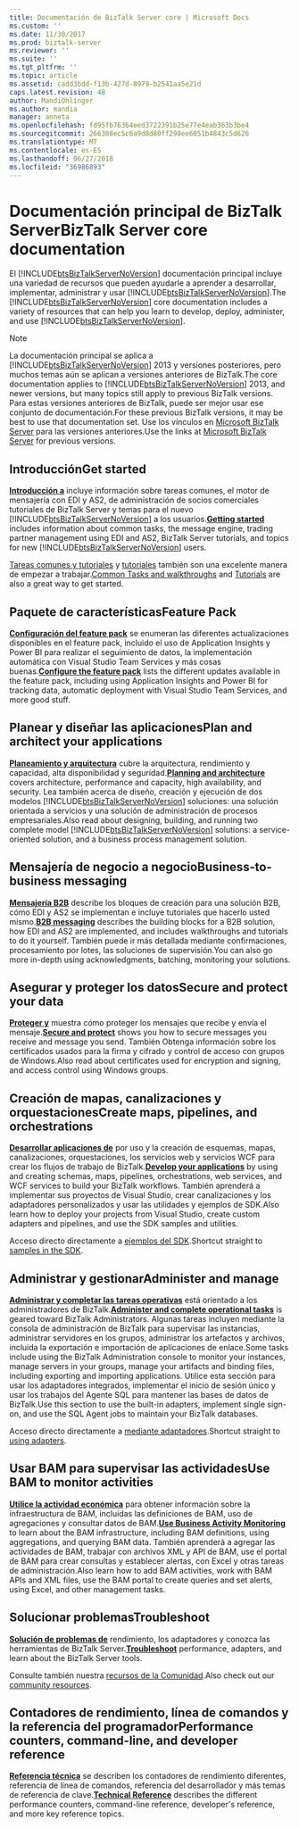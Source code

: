 ```yaml
---
title: Documentación de BizTalk Server core | Microsoft Docs
ms.custom: ''
ms.date: 11/30/2017
ms.prod: biztalk-server
ms.reviewer: ''
ms.suite: ''
ms.tgt_pltfrm: ''
ms.topic: article
ms.assetid: cadd3bdd-f13b-427d-8979-b2541aa5e21d
caps.latest.revision: 48
author: MandiOhlinger
ms.author: mandia
manager: anneta
ms.openlocfilehash: fd95fb76364eed3722391b25e77e4eab363b3be4
ms.sourcegitcommit: 266308ec5c6a9d8d80ff298ee6051b4843c5d626
ms.translationtype: MT
ms.contentlocale: es-ES
ms.lasthandoff: 06/27/2018
ms.locfileid: "36986893"
---
```

# <a name="biztalk-server-core-documentation"></a><span data-ttu-id="ab842-102">Documentación principal de BizTalk Server</span><span class="sxs-lookup"><span data-stu-id="ab842-102">BizTalk Server core documentation</span></span>
<span data-ttu-id="ab842-103">El [!INCLUDE[btsBizTalkServerNoVersion](../includes/btsbiztalkservernoversion-md.md)] documentación principal incluye una variedad de recursos que pueden ayudarle a aprender a desarrollar, implementar, administrar y usar [!INCLUDE[btsBizTalkServerNoVersion](../includes/btsbiztalkservernoversion-md.md)].</span><span class="sxs-lookup"><span data-stu-id="ab842-103">The [!INCLUDE[btsBizTalkServerNoVersion](../includes/btsbiztalkservernoversion-md.md)] core documentation includes a variety of resources that can help you learn to develop, deploy, administer, and use [!INCLUDE[btsBizTalkServerNoVersion](../includes/btsbiztalkservernoversion-md.md)].</span></span>  

> [!NOTE]
> <span data-ttu-id="ab842-104">La documentación principal se aplica a [!INCLUDE[btsBizTalkServerNoVersion](../includes/btsbiztalkservernoversion-md.md)] 2013 y versiones posteriores, pero muchos temas aún se aplican a versiones anteriores de BizTalk.</span><span class="sxs-lookup"><span data-stu-id="ab842-104">The core documentation  applies to  [!INCLUDE[btsBizTalkServerNoVersion](../includes/btsbiztalkservernoversion-md.md)] 2013, and newer versions, but many topics still apply to previous BizTalk versions.</span></span> <span data-ttu-id="ab842-105">Para estas versiones anteriores de BizTalk, puede ser mejor usar ese conjunto de documentación.</span><span class="sxs-lookup"><span data-stu-id="ab842-105">For these previous BizTalk versions, it may be best to use that documentation set.</span></span> <span data-ttu-id="ab842-106">Use los vínculos en [Microsoft BizTalk Server](https://msdn.microsoft.com/library/dd547397\(BTS.10\).aspx) para las versiones anteriores.</span><span class="sxs-lookup"><span data-stu-id="ab842-106">Use the links at [Microsoft BizTalk Server](https://msdn.microsoft.com/library/dd547397\(BTS.10\).aspx) for previous versions.</span></span>  

## <a name="get-started"></a><span data-ttu-id="ab842-107">Introducción</span><span class="sxs-lookup"><span data-stu-id="ab842-107">Get started</span></span>
<span data-ttu-id="ab842-108">**[Introducción a](../core/getting-started-with-biztalk-server.md)**  incluye información sobre tareas comunes, el motor de mensajería con EDI y AS2, de administración de socios comerciales tutoriales de BizTalk Server y temas para el nuevo [!INCLUDE[btsBizTalkServerNoVersion](../includes/btsbiztalkservernoversion-md.md)] a los usuarios.</span><span class="sxs-lookup"><span data-stu-id="ab842-108">**[Getting started](../core/getting-started-with-biztalk-server.md)** includes information about common tasks, the message engine, trading partner management using EDI and AS2, BizTalk Server tutorials, and topics for new  [!INCLUDE[btsBizTalkServerNoVersion](../includes/btsbiztalkservernoversion-md.md)] users.</span></span>
  
<span data-ttu-id="ab842-109">[Tareas comunes y tutoriales](http://msdn.microsoft.com/library/cd02757d-48c6-4ba4-b72d-02acd0b1eff1) y [tutoriales](http://msdn.microsoft.com/library/1e404aca-6e25-4189-a0cc-5e9b95194b81) también son una excelente manera de empezar a trabajar.</span><span class="sxs-lookup"><span data-stu-id="ab842-109">[Common Tasks and walkthroughs](http://msdn.microsoft.com/library/cd02757d-48c6-4ba4-b72d-02acd0b1eff1) and [Tutorials](http://msdn.microsoft.com/library/1e404aca-6e25-4189-a0cc-5e9b95194b81) are also a great way to get started.</span></span>

## <a name="feature-pack"></a><span data-ttu-id="ab842-110">Paquete de características</span><span class="sxs-lookup"><span data-stu-id="ab842-110">Feature Pack</span></span> 
<span data-ttu-id="ab842-111">**[Configuración del feature pack](../core/configure-the-feature-pack.md)**  se enumeran las diferentes actualizaciones disponibles en el feature pack, incluido el uso de Application Insights y Power BI para realizar el seguimiento de datos, la implementación automática con Visual Studio Team Services y más cosas buenas.</span><span class="sxs-lookup"><span data-stu-id="ab842-111">**[Configure the feature pack](../core/configure-the-feature-pack.md)** lists the different updates available in the feature pack, including using Application Insights and Power BI for tracking data, automatic deployment with Visual Studio Team Services, and more good stuff.</span></span> 
  
## <a name="plan-and-architect-your-applications"></a><span data-ttu-id="ab842-112">Planear y diseñar las aplicaciones</span><span class="sxs-lookup"><span data-stu-id="ab842-112">Plan and architect your applications</span></span>
<span data-ttu-id="ab842-113">**[Planeamiento y arquitectura](../core/plan-and-architect-your-biztalk-server-solution.md)**  cubre la arquitectura, rendimiento y capacidad, alta disponibilidad y seguridad.</span><span class="sxs-lookup"><span data-stu-id="ab842-113">**[Planning and architecture](../core/plan-and-architect-your-biztalk-server-solution.md)** covers architecture, performance and capacity, high availability, and security.</span></span> <span data-ttu-id="ab842-114">Lea también acerca de diseño, creación y ejecución de dos modelos [!INCLUDE[btsBizTalkServerNoVersion](../includes/btsbiztalkservernoversion-md.md)] soluciones: una solución orientada a servicios y una solución de administración de procesos empresariales.</span><span class="sxs-lookup"><span data-stu-id="ab842-114">Also read about designing, building, and running two complete model [!INCLUDE[btsBizTalkServerNoVersion](../includes/btsbiztalkservernoversion-md.md)] solutions: a service-oriented solution, and a business process management solution.</span></span>

## <a name="business-to-business-messaging"></a><span data-ttu-id="ab842-115">Mensajería de negocio a negocio</span><span class="sxs-lookup"><span data-stu-id="ab842-115">Business-to-business messaging</span></span>
<span data-ttu-id="ab842-116">**[Mensajería B2B](../core/trading-partner-management-using-biztalk-server.md)**  describe los bloques de creación para una solución B2B, cómo EDI y AS2 se implementan e incluye tutoriales que hacerlo usted mismo.</span><span class="sxs-lookup"><span data-stu-id="ab842-116">**[B2B messaging](../core/trading-partner-management-using-biztalk-server.md)** describes the building blocks for a B2B solution, how EDI and AS2 are implemented, and includes walkthroughs and tutorials to do it yourself.</span></span> <span data-ttu-id="ab842-117">También puede ir más detallada mediante confirmaciones, procesamiento por lotes, las soluciones de supervisión.</span><span class="sxs-lookup"><span data-stu-id="ab842-117">You can also go more in-depth using acknowledgments, batching, monitoring your solutions.</span></span> 

## <a name="secure-and-protect-your-data"></a><span data-ttu-id="ab842-118">Asegurar y proteger los datos</span><span class="sxs-lookup"><span data-stu-id="ab842-118">Secure and protect your data</span></span>
<span data-ttu-id="ab842-119">**[Proteger y](../core/secure-and-protect-your-biztalk-messages.md)**  muestra cómo proteger los mensajes que recibe y envía el mensaje.</span><span class="sxs-lookup"><span data-stu-id="ab842-119">**[Secure and protect](../core/secure-and-protect-your-biztalk-messages.md)** shows you how to secure messages you receive and message you send.</span></span> <span data-ttu-id="ab842-120">También Obtenga información sobre los certificados usados para la firma y cifrado y control de acceso con grupos de Windows.</span><span class="sxs-lookup"><span data-stu-id="ab842-120">Also read about certificates used for encryption and signing, and access control using Windows groups.</span></span>

## <a name="create-maps-pipelines-and-orchestrations"></a><span data-ttu-id="ab842-121">Creación de mapas, canalizaciones y orquestaciones</span><span class="sxs-lookup"><span data-stu-id="ab842-121">Create maps, pipelines, and orchestrations</span></span>
<span data-ttu-id="ab842-122">**[Desarrollar aplicaciones de](../core/develop-your-biztalk-applications.md)**  por uso y la creación de esquemas, mapas, canalizaciones, orquestaciones, los servicios web y servicios WCF para crear los flujos de trabajo de BizTalk.</span><span class="sxs-lookup"><span data-stu-id="ab842-122">**[Develop your applications](../core/develop-your-biztalk-applications.md)** by using and creating schemas, maps, pipelines, orchestrations, web services, and WCF services to build your BizTalk workflows.</span></span> <span data-ttu-id="ab842-123">También aprenderá a implementar sus proyectos de Visual Studio, crear canalizaciones y los adaptadores personalizados y usar las utilidades y ejemplos de SDK.</span><span class="sxs-lookup"><span data-stu-id="ab842-123">Also learn how to deploy your projects from Visual Studio, create custom adapters and pipelines, and use the SDK samples and utilities.</span></span>
  
<span data-ttu-id="ab842-124">Acceso directo directamente a [ejemplos del SDK](../core/samples-in-the-sdk.md).</span><span class="sxs-lookup"><span data-stu-id="ab842-124">Shortcut straight to [samples in the SDK](../core/samples-in-the-sdk.md).</span></span>
  
## <a name="administer-and-manage"></a><span data-ttu-id="ab842-125">Administrar y gestionar</span><span class="sxs-lookup"><span data-stu-id="ab842-125">Administer and manage</span></span>
<span data-ttu-id="ab842-126">**[Administrar y completar las tareas operativas](../core/operational-and-administrative-tasks-in-your-biztalk-environment.md)**  está orientado a los administradores de BizTalk.</span><span class="sxs-lookup"><span data-stu-id="ab842-126">**[Administer and complete operational tasks](../core/operational-and-administrative-tasks-in-your-biztalk-environment.md)** is geared toward BizTalk Administrators.</span></span> <span data-ttu-id="ab842-127">Algunas tareas incluyen mediante la consola de administración de BizTalk para supervisar las instancias, administrar servidores en los grupos, administrar los artefactos y archivos, incluida la exportación e importación de aplicaciones de enlace.</span><span class="sxs-lookup"><span data-stu-id="ab842-127">Some tasks include using the BizTalk Administration console to monitor your instances, manage servers in your groups, manage your artifacts and binding files, including exporting and importing applications.</span></span> <span data-ttu-id="ab842-128">Utilice esta sección para usar los adaptadores integrados, implementar el inicio de sesión único y usar los trabajos del Agente SQL para mantener las bases de datos de BizTalk.</span><span class="sxs-lookup"><span data-stu-id="ab842-128">Use this section to use the built-in adapters, implement single sign-on, and use the SQL Agent jobs to maintain your BizTalk databases.</span></span>

<span data-ttu-id="ab842-129">Acceso directo directamente a [mediante adaptadores](../core/using-adapters.md).</span><span class="sxs-lookup"><span data-stu-id="ab842-129">Shortcut straight to [using adapters](../core/using-adapters.md).</span></span>

## <a name="use-bam-to-monitor-activities"></a><span data-ttu-id="ab842-130">Usar BAM para supervisar las actividades</span><span class="sxs-lookup"><span data-stu-id="ab842-130">Use BAM to monitor activities</span></span>
<span data-ttu-id="ab842-131">**[Utilice la actividad económica](../core/using-business-activity-monitoring.md)**  para obtener información sobre la infraestructura de BAM, incluidas las definiciones de BAM, uso de agregaciones y consultar datos de BAM.</span><span class="sxs-lookup"><span data-stu-id="ab842-131">**[Use Business Activity Monitoring](../core/using-business-activity-monitoring.md)** to learn about the BAM infrastructure, including BAM definitions, using aggregations, and querying BAM data.</span></span> <span data-ttu-id="ab842-132">También aprenderá a agregar las actividades de BAM, trabajar con archivos XML y API de BAM, use el portal de BAM para crear consultas y establecer alertas, con Excel y otras tareas de administración.</span><span class="sxs-lookup"><span data-stu-id="ab842-132">Also learn how to add BAM activities, work with BAM APIs and XML files, use the BAM portal to create queries and set alerts, using Excel, and other management tasks.</span></span>

## <a name="troubleshoot"></a><span data-ttu-id="ab842-133">Solucionar problemas</span><span class="sxs-lookup"><span data-stu-id="ab842-133">Troubleshoot</span></span>
<span data-ttu-id="ab842-134">**[Solución de problemas de](../core/troubleshooting.md)**  rendimiento, los adaptadores y conozca las herramientas de BizTalk Server.</span><span class="sxs-lookup"><span data-stu-id="ab842-134">**[Troubleshoot](../core/troubleshooting.md)** performance, adapters, and learn about the BizTalk Server tools.</span></span>

<span data-ttu-id="ab842-135">Consulte también nuestra [recursos de la Comunidad](../core/community-resources5.md).</span><span class="sxs-lookup"><span data-stu-id="ab842-135">Also check out our [community resources](../core/community-resources5.md).</span></span>

## <a name="performance-counters-command-line-and-developer-reference"></a><span data-ttu-id="ab842-136">Contadores de rendimiento, línea de comandos y la referencia del programador</span><span class="sxs-lookup"><span data-stu-id="ab842-136">Performance counters, command-line, and developer reference</span></span>
 
<span data-ttu-id="ab842-137">**[Referencia técnica](../core/technical-reference5.md)**  se describen los contadores de rendimiento diferentes, referencia de línea de comandos, referencia del desarrollador y más temas de referencia de clave.</span><span class="sxs-lookup"><span data-stu-id="ab842-137">**[Technical Reference](../core/technical-reference5.md)** describes the different performance counters, command-line reference, developer's reference, and more key reference topics.</span></span>
